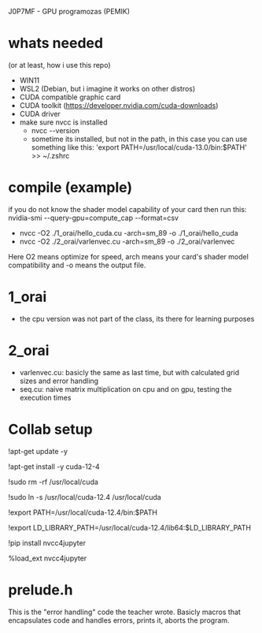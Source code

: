 J0P7MF - GPU programozas (PEMIK)

# whats needed
(or at least, how i use this repo)
- WIN11
- WSL2 (Debian, but i imagine it works on other distros)
- CUDA compatible graphic card
- CUDA toolkit (https://developer.nvidia.com/cuda-downloads)
- CUDA driver
- make sure nvcc is installed
  - nvcc --version
  - sometime its installed, but not in the path, in this case you can use something like this: 'export PATH=/usr/local/cuda-13.0/bin:$PATH' >> ~/.zshrc

# compile (example)
if you do not know the shader model capability of your card then run this: nvidia-smi --query-gpu=compute_cap --format=csv

- nvcc -O2 ./1_orai/hello_cuda.cu -arch=sm_89 -o ./1_orai/hello_cuda
- nvcc -O2 ./2_orai/varlenvec.cu -arch=sm_89 -o ./2_orai/varlenvec

Here O2 means optimize for speed, arch means your card's shader model compatibility and -o means the output file.

# 1_orai
- the cpu version was not part of the class, its there for learning purposes

# 2_orai
- varlenvec.cu: basicly the same as last time, but with calculated grid sizes and error handling
- seq.cu: naive matrix multiplication on cpu and on gpu, testing the execution times

# Collab setup
!apt-get update -y

!apt-get install -y cuda-12-4

!sudo rm -rf /usr/local/cuda

!sudo ln -s /usr/local/cuda-12.4 /usr/local/cuda

!export PATH=/usr/local/cuda-12.4/bin:$PATH

!export LD_LIBRARY_PATH=/usr/local/cuda-12.4/lib64:$LD_LIBRARY_PATH

!pip install nvcc4jupyter

%load_ext nvcc4jupyter

# prelude.h

This is the "error handling" code the teacher wrote. Basicly macros that encapsulates code and handles errors, prints it, aborts the program.
